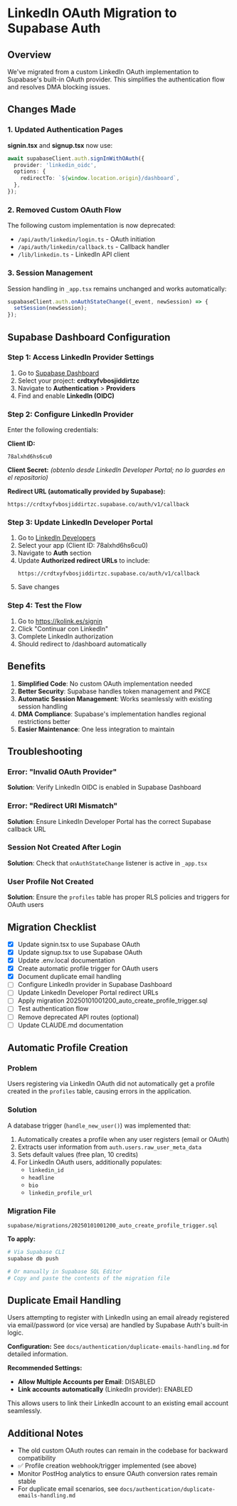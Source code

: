 # LinkedIn OAuth Migration to Supabase Auth

## Overview

We've migrated from a custom LinkedIn OAuth implementation to Supabase's built-in OAuth provider. This simplifies the authentication flow and resolves DMA blocking issues.

## Changes Made

### 1. Updated Authentication Pages

**signin.tsx** and **signup.tsx** now use:
```typescript
await supabaseClient.auth.signInWithOAuth({
  provider: 'linkedin_oidc',
  options: {
    redirectTo: `${window.location.origin}/dashboard`,
  },
});
```

### 2. Removed Custom OAuth Flow

The following custom implementation is now deprecated:
- `/api/auth/linkedin/login.ts` - OAuth initiation
- `/api/auth/linkedin/callback.ts` - Callback handler
- `/lib/linkedin.ts` - LinkedIn API client

### 3. Session Management

Session handling in `_app.tsx` remains unchanged and works automatically:
```typescript
supabaseClient.auth.onAuthStateChange((_event, newSession) => {
  setSession(newSession);
});
```

## Supabase Dashboard Configuration

### Step 1: Access LinkedIn Provider Settings

1. Go to [Supabase Dashboard](https://supabase.com/dashboard)
2. Select your project: **crdtxyfvbosjiddirtzc**
3. Navigate to **Authentication** > **Providers**
4. Find and enable **LinkedIn (OIDC)**

### Step 2: Configure LinkedIn Provider

Enter the following credentials:

**Client ID:**
```
78alxhd6hs6cu0
```

**Client Secret:** *(obtenlo desde LinkedIn Developer Portal; no lo guardes en el repositorio)*

**Redirect URL (automatically provided by Supabase):**
```
https://crdtxyfvbosjiddirtzc.supabase.co/auth/v1/callback
```

### Step 3: Update LinkedIn Developer Portal

1. Go to [LinkedIn Developers](https://www.linkedin.com/developers/apps)
2. Select your app (Client ID: 78alxhd6hs6cu0)
3. Navigate to **Auth** section
4. Update **Authorized redirect URLs** to include:
   ```
   https://crdtxyfvbosjiddirtzc.supabase.co/auth/v1/callback
   ```
5. Save changes

### Step 4: Test the Flow

1. Go to https://kolink.es/signin
2. Click "Continuar con LinkedIn"
3. Complete LinkedIn authorization
4. Should redirect to /dashboard automatically

## Benefits

1. **Simplified Code**: No custom OAuth implementation needed
2. **Better Security**: Supabase handles token management and PKCE
3. **Automatic Session Management**: Works seamlessly with existing session handling
4. **DMA Compliance**: Supabase's implementation handles regional restrictions better
5. **Easier Maintenance**: One less integration to maintain

## Troubleshooting

### Error: "Invalid OAuth Provider"

**Solution**: Verify LinkedIn OIDC is enabled in Supabase Dashboard

### Error: "Redirect URI Mismatch"

**Solution**: Ensure LinkedIn Developer Portal has the correct Supabase callback URL

### Session Not Created After Login

**Solution**: Check that `onAuthStateChange` listener is active in `_app.tsx`

### User Profile Not Created

**Solution**: Ensure the `profiles` table has proper RLS policies and triggers for OAuth users

## Migration Checklist

- [x] Update signin.tsx to use Supabase OAuth
- [x] Update signup.tsx to use Supabase OAuth
- [x] Update .env.local documentation
- [x] Create automatic profile trigger for OAuth users
- [x] Document duplicate email handling
- [ ] Configure LinkedIn provider in Supabase Dashboard
- [ ] Update LinkedIn Developer Portal redirect URLs
- [ ] Apply migration 20250101001200_auto_create_profile_trigger.sql
- [ ] Test authentication flow
- [ ] Remove deprecated API routes (optional)
- [ ] Update CLAUDE.md documentation

## Automatic Profile Creation

### Problem
Users registering via LinkedIn OAuth did not automatically get a profile created in the `profiles` table, causing errors in the application.

### Solution
A database trigger (`handle_new_user()`) was implemented that:
1. Automatically creates a profile when any user registers (email or OAuth)
2. Extracts user information from `auth.users.raw_user_meta_data`
3. Sets default values (free plan, 10 credits)
4. For LinkedIn OAuth users, additionally populates:
   - `linkedin_id`
   - `headline`
   - `bio`
   - `linkedin_profile_url`

### Migration File
`supabase/migrations/20250101001200_auto_create_profile_trigger.sql`

**To apply:**
```bash
# Via Supabase CLI
supabase db push

# Or manually in Supabase SQL Editor
# Copy and paste the contents of the migration file
```

## Duplicate Email Handling

Users attempting to register with LinkedIn using an email already registered via email/password (or vice versa) are handled by Supabase Auth's built-in logic.

**Configuration:** See `docs/authentication/duplicate-emails-handling.md` for detailed information.

**Recommended Settings:**
- **Allow Multiple Accounts per Email**: DISABLED
- **Link accounts automatically** (LinkedIn provider): ENABLED

This allows users to link their LinkedIn account to an existing email account seamlessly.

## Additional Notes

- The old custom OAuth routes can remain in the codebase for backward compatibility
- ✅ Profile creation webhook/trigger implemented (see above)
- Monitor PostHog analytics to ensure OAuth conversion rates remain stable
- For duplicate email scenarios, see `docs/authentication/duplicate-emails-handling.md`
